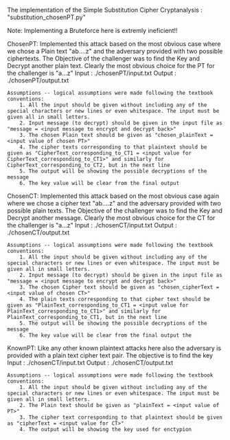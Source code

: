 The implementation of the Simple Substitution Cipher Cryptanalysis : "substitution_chosenPT.py"

Note: Implementing a Bruteforce here is extremly ineficient!!

ChosenPT:
  Implemented this attack based on the most obvious case where we chose a Plain text "ab....z" and the adversary provided with two possible ciphertexts. The Objective of the challenger was to find the Key and Decrypt another plain text. Clearly the most obvious choice for the PT for the challenger is "a...z"
    Input : ./chosenPT/input.txt
    Output : ./chosenPT/output.txt  
  
    Assumptions -- logical assumptions were made following the textbook conventions:
        1. All the input should be given without including any of the special characters or new lines or even whitespace. The input must be given all in small letters. 
        2. Input message (to decrypt) should be given in the input file as "message = <input message to encrypt and decrypt back>"
        3. The chosen Plain text should be given as "chosen_plainText = <input value of chosen PT>"
        4. The cipher texts corresponding to that plaintext should be given as "CipherText_corresponding_to_CT1 = <input value for CipherText_corresponding_to_CT1>" and similarly for CipherText_corresponding_to_CT2, but in the next line
        5. The output will be showing the possible decryptions of the message
        6. The key value will be clear from the final output 

ChosenCT:
  Implemented this attack based on the most obvious case again where we chose a cipher text "ab....z" and the adversary provided with two possible plain texts. The Objective of the challenger was to find the Key and Decrypt another message. Clearly the most obvious choice for the CT for the challenger is "a...z"
    Input : ./chosenCT/input.txt
    Output : ./chosenCT/output.txt  
  
    Assumptions -- logical assumptions were made following the textbook conventions:
        1. All the input should be given without including any of the special characters or new lines or even whitespace. The input must be given all in small letters. 
        2. Input message (to decrypt) should be given in the input file as "message = <input message to encrypt and decrypt back>"
        3. The chosen Cipher text should be given as "chosen_cipherText = <input value of chosen CT>"
        4. The plain texts corresponding to that cipher text should be given as "PlainText_corresponding_to_CT1 = <input value for PlainText_corresponding_to_CT1>" and similarly for PlainText_corresponding_to_CT1, but in the next line
        5. The output will be showing the possible decryptions of the message
        6. The key value will be clear from the final output the

KnownPT:
  Like any other known plaintext attacks here also the adversary is provided with a plain text cipher text pair. The objective is to find the key
    Input : ./chosenCT/input.txt
    Output : ./chosenCT/output.txt  

    Assumptions -- logical assumptions were made following the textbook conventions:
        1. All the input should be given without including any of the special characters or new lines or even whitespace. The input must be given all in small letters. 
        2. The Plain text should be given as "plainText = <input value of PT>"
        3. The cipher text corresponding to that plaintext should be given as "cipherText = <input value for CT>" 
        4. The output will be showing the key used for enctypion